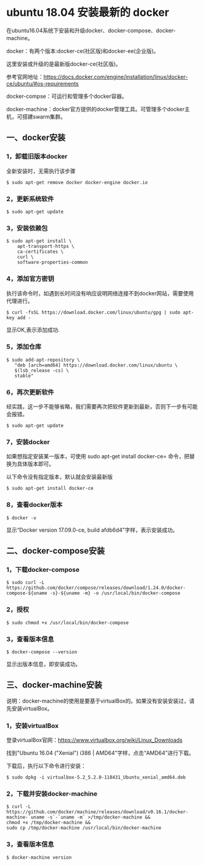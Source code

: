 # ubuntu 18.04 安装最新的 docker
在ubuntu16.04系统下安装和升级docker、docker-compose、docker-machine。

docker：有两个版本:docker-ce(社区版)和docker-ee(企业版)。

这里安装或升级的是最新版docker-ce(社区版)。

参考官网地址：https://docs.docker.com/engine/installation/linux/docker-ce/ubuntu/#os-requirements

docker-compse：可运行和管理多个docker容器。

docker-machine：docker官方提供的docker管理工具。可管理多个docker主机，可搭建swarm集群。

## 一、docker安装

### 1，卸载旧版本docker

全新安装时，无需执行该步骤

`$ sudo apt-get remove docker docker-engine docker.io`

### 2，更新系统软件

`$ sudo apt-get update`

### 3，安装依赖包
```
$ sudo apt-get install \
    apt-transport-https \
    ca-certificates \
    curl \
    software-properties-common
```
### 4，添加官方密钥

执行该命令时，如遇到长时间没有响应说明网络连接不到docker网站，需要使用代理进行。

`$ curl -fsSL https://download.docker.com/linux/ubuntu/gpg | sudo apt-key add -`

显示OK,表示添加成功.

### 5，添加仓库
```
$ sudo add-apt-repository \
   "deb [arch=amd64] https://download.docker.com/linux/ubuntu \
   $(lsb_release -cs) \
   stable"
```
### 6，再次更新软件

经实践，这一步不能够省略，我们需要再次把软件更新到最新，否则下一步有可能会报错。

`$ sudo apt-get update`

### 7，安装docker

如果想指定安装某一版本，可使用 sudo apt-get install docker-ce=<VERSION>  命令，把<VERSION>替换为具体版本即可。

以下命令没有指定版本，默认就会安装最新版

`$ sudo apt-get install docker-ce`

### 8，查看docker版本

`$ docker -v`

显示“Docker version 17.09.0-ce, build afdb6d4”字样，表示安装成功。

## 二、docker-compose安装

### 1，下载docker-compose

`$ sudo curl -L https://github.com/docker/compose/releases/download/1.24.0/docker-compose-${uname -s}-${uname -m} -o /usr/local/bin/docker-compose`

### 2，授权

`$ sudo chmod +x /usr/local/bin/docker-compose`

### 3，查看版本信息

`$ docker-compose --version`

显示出版本信息，即安装成功。
## 三、docker-machine安装

说明：docker-machine的使用是要基于virtualBox的。如果没有安装安装过，请先安装virtualBox。

### 1，安装virtualBox

登录virtualBox官网：https://www.virtualbox.org/wiki/Linux_Downloads

找到"Ubuntu 16.04 ("Xenial")  i386 |  AMD64"字样，点击“AMD64”进行下载。

下载后，执行以下命令进行安装：

`$ sudo dpkg -i virtualbox-5.2_5.2.0-118431_Ubuntu_xenial_amd64.deb`

### 2，下载并安装docker-machine
```
$ curl -L https://github.com/docker/machine/releases/download/v0.16.1/docker-machine-`uname -s`-`uname -m` >/tmp/docker-machine &&
chmod +x /tmp/docker-machine &&
sudo cp /tmp/docker-machine /usr/local/bin/docker-machine
```
### 3，查看版本信息

`$ docker-machine version`
